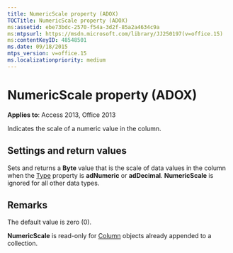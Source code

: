 ```yaml
---
title: NumericScale property (ADOX)
TOCTitle: NumericScale property (ADOX)
ms:assetid: ebe73bdc-2570-f54a-3d2f-85a2a4634c9a
ms:mtpsurl: https://msdn.microsoft.com/library/JJ250197(v=office.15)
ms:contentKeyID: 48548501
ms.date: 09/18/2015
mtps_version: v=office.15
ms.localizationpriority: medium
---
```


# NumericScale property (ADOX)


**Applies to**: Access 2013, Office 2013

Indicates the scale of a numeric value in the column.

## Settings and return values

Sets and returns a **Byte** value that is the scale of data values in the column when the [Type](/office/vba/access/concepts/miscellaneous/type-property-columnadox) property is **adNumeric** or **adDecimal**. **NumericScale** is ignored for all other data types.

## Remarks

The default value is zero (0).

**NumericScale** is read-only for [Column](column-object-adox.md) objects already appended to a collection.


